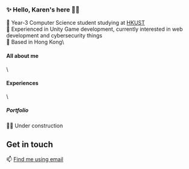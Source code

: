 ### ✨ Hello, Karen's here 👋🏻

<!--
**karenchy/karenchy** is a ✨ _special_ ✨ repository because its `README.md` (this file) appears on your GitHub profile.

Here are some ideas to get you started:

- 🔭 I’m currently working on ...
- 🌱 I’m currently learning ...
- 👯 I’m looking to collaborate on ...
- 🤔 I’m looking for help with ...
- 💬 Ask me about ...
- 📫 How to reach me: ...
- 😄 Pronouns: ...
- ⚡ Fun fact: ...
-->

🍂 Year-3 Computer Science student studying at [HKUST](https://hkust.edu.hk/)\
🍂 Experienced in Unity Game development, currently interested in web development and cybersecurity things\
🍂 Based in Hong Kong\

#### All about me
\

#### Experiences
\

##### Portfolio
😶‍🌫️ Under construction

## Get in touch
📫 [Find me using email](mailto:karen.chung.924@gmail.com)
